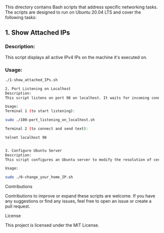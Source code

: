 This directory contains Bash scripts that address specific networking tasks. The scripts are designed to run on Ubuntu 20.04 LTS and cover the following tasks:

## 1. Show Attached IPs
### Description:
This script displays all active IPv4 IPs on the machine it's executed on.

### Usage:
```bash
./1-show_attached_IPs.sh

2. Port Listening on Localhost
Description:
This script listens on port 98 on localhost. It waits for incoming connections and displays any text received.

Usage:
Terminal 1 (to start listening):

sudo ./100-port_listening_on_localhost.sh

Terminal 2 (to connect and send text):

telnet localhost 98


3. Configure Ubuntu Server
Description:
This script configures an Ubuntu server to modify the resolution of certain hostnames in the /etc/hosts file.

Usage:

sudo ./0-change_your_home_IP.sh
```

Contributions

Contributions to improve or expand these scripts are welcome. If you have any suggestions or find any issues, feel free to open an issue or create a pull request.

License

This project is licensed under the MIT License.
